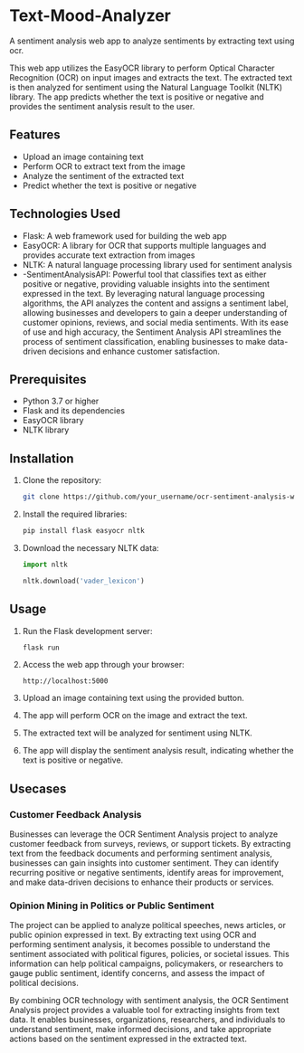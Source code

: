 # Text-Mood-Analyzer
A sentiment analysis web app to analyze sentiments by extracting text using ocr.


This web app utilizes the EasyOCR library to perform Optical Character Recognition (OCR) on input images and extracts the text. The extracted text is then analyzed for sentiment using the Natural Language Toolkit (NLTK) library. The app predicts whether the text is positive or negative and provides the sentiment analysis result to the user.

## Features

- Upload an image containing text
- Perform OCR to extract text from the image
- Analyze the sentiment of the extracted text
- Predict whether the text is positive or negative

## Technologies Used

- Flask: A web framework used for building the web app
- EasyOCR: A library for OCR that supports multiple languages and provides accurate text extraction from images
- NLTK: A natural language processing library used for sentiment analysis
- -SentimentAnalysisAPI: Powerful tool that classifies text as either positive or negative, providing valuable insights into the sentiment expressed in the text. By leveraging natural language processing algorithms, the API analyzes the content and assigns a sentiment label, allowing businesses and developers to gain a deeper understanding of customer opinions, reviews, and social media sentiments. With its ease of use and high accuracy, the Sentiment Analysis API streamlines the process of sentiment classification, enabling businesses to make data-driven decisions and enhance customer satisfaction.

## Prerequisites

- Python 3.7 or higher
- Flask and its dependencies
- EasyOCR library
- NLTK library

## Installation

1. Clone the repository:

   ```bash
   git clone https://github.com/your_username/ocr-sentiment-analysis-web-app.git
   ```

2. Install the required libraries:

   ```bash
   pip install flask easyocr nltk
   ```

3. Download the necessary NLTK data:

   ```python
   import nltk

   nltk.download('vader_lexicon')
   ```

## Usage

1. Run the Flask development server:

   ```bash
   flask run
   ```

2. Access the web app through your browser:

   ```text
   http://localhost:5000
   ```

3. Upload an image containing text using the provided button.
4. The app will perform OCR on the image and extract the text.
5. The extracted text will be analyzed for sentiment using NLTK.
6. The app will display the sentiment analysis result, indicating whether the text is positive or negative.

## Usecases
### Customer Feedback Analysis
Businesses can leverage the OCR Sentiment Analysis project to analyze customer feedback from surveys, reviews, or support tickets. By extracting text from the feedback documents and performing sentiment analysis, businesses can gain insights into customer sentiment. They can identify recurring positive or negative sentiments, identify areas for improvement, and make data-driven decisions to enhance their products or services.

### Opinion Mining in Politics or Public Sentiment
The project can be applied to analyze political speeches, news articles, or public opinion expressed in text. By extracting text using OCR and performing sentiment analysis, it becomes possible to understand the sentiment associated with political figures, policies, or societal issues. This information can help political campaigns, policymakers, or researchers to gauge public sentiment, identify concerns, and assess the impact of political decisions.

By combining OCR technology with sentiment analysis, the OCR Sentiment Analysis project provides a valuable tool for extracting insights from text data. It enables businesses, organizations, researchers, and individuals to understand sentiment, make informed decisions, and take appropriate actions based on the sentiment expressed in the extracted text.


